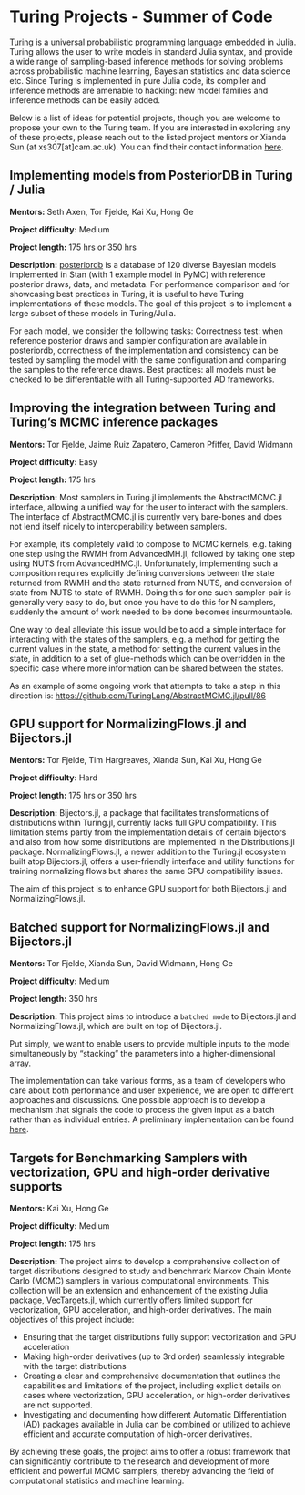# Turing Projects - Summer of Code

[Turing](https://turinglang.org/) is a universal probabilistic programming language embedded in Julia.
Turing allows the user to write models in standard Julia syntax, and provide a wide range of sampling-based inference methods for solving problems across probabilistic machine learning, Bayesian statistics and data science etc.
Since Turing is implemented in pure Julia code, its compiler and inference methods are amenable to hacking: new model families and inference methods can be easily added.

Below is a list of ideas for potential projects, though you are welcome to propose your own to the Turing team.
If you are interested in exploring any of these projects, please reach out to the listed project mentors or Xianda Sun (at xs307[at]cam.ac.uk). You can find their contact information [here](https://turinglang.org/stable/team).

## Implementing models from PosteriorDB in Turing / Julia

**Mentors:** Seth Axen, Tor Fjelde, Kai Xu, Hong Ge

**Project difficulty:** Medium

**Project length:** 175 hrs or 350 hrs

**Description:**
[posteriordb](https://github.com/stan-dev/posteriordb) is a database of 120 diverse Bayesian models implemented in Stan (with 1 example model in PyMC) with reference posterior draws, data, and metadata.
For performance comparison and for showcasing best practices in Turing, it is useful to have Turing implementations of these models.
The goal of this project is to implement a large subset of these models in Turing/Julia.

For each model, we consider the following tasks:
Correctness test: when reference posterior draws and sampler configuration are available in posteriordb, correctness of the implementation and consistency can be tested by sampling the model with the same configuration and comparing the samples to the reference draws.
Best practices: all models must be checked to be differentiable with all Turing-supported AD frameworks.

## Improving the integration between Turing and Turing’s MCMC inference packages

**Mentors:** Tor Fjelde, Jaime Ruiz Zapatero, Cameron Pfiffer, David Widmann

**Project difficulty:** Easy

**Project length:** 175 hrs

**Description:**
Most samplers in Turing.jl implements the AbstractMCMC.jl interface, allowing a unified way for the user to interact with the samplers.
The interface of AbstractMCMC.jl is currently very bare-bones and does not lend itself nicely to interoperability between samplers.

For example, it’s completely valid to compose to MCMC kernels, e.g. taking one step using the RWMH from AdvancedMH.jl, followed by taking one step using NUTS from AdvancedHMC.jl.
Unfortunately, implementing such a composition requires explicitly defining conversions between the state returned from RWMH and the state returned from NUTS, and conversion of state from NUTS to state of RWMH.
Doing this for one such sampler-pair is generally very easy to do, but once you have to do this for N samplers, suddenly the amount of work needed to be done becomes insurmountable.

One way to deal alleviate this issue would be to add a simple interface for interacting with the states of the samplers, e.g. a method for getting the current values in the state, a method for setting the current values in the state, in addition to a set of glue-methods which can be overridden in the specific case where more information can be shared between the states.

As an example of some ongoing work that attempts to take a step in this direction is: <https://github.com/TuringLang/AbstractMCMC.jl/pull/86>

## GPU support for NormalizingFlows.jl and Bijectors.jl

**Mentors:** Tor Fjelde, Tim Hargreaves, Xianda Sun, Kai Xu, Hong Ge

**Project difficulty:** Hard

**Project length:** 175 hrs or 350 hrs

**Description:**
Bijectors.jl, a package that facilitates transformations of distributions within Turing.jl, currently lacks full GPU compatibility.
This limitation stems partly from the implementation details of certain bijectors and also from how some distributions are implemented in the Distributions.jl package.
NormalizingFlows.jl, a newer addition to the Turing.jl ecosystem built atop Bijectors.jl, offers a user-friendly interface and utility functions for training normalizing flows but shares the same GPU compatibility issues.

The aim of this project is to enhance GPU support for both Bijectors.jl and NormalizingFlows.jl.

## Batched support for NormalizingFlows.jl and Bijectors.jl

**Mentors:** Tor Fjelde, Xianda Sun, David Widmann, Hong Ge

**Project difficulty:** Medium

**Project length:** 350 hrs

**Description:**
This project aims to introduce a `batched mode` to Bijectors.jl and NormalizingFlows.jl, which are built on top of Bijectors.jl.

Put simply, we want to enable users to provide multiple inputs to the model simultaneously by “stacking” the parameters into a higher-dimensional array.

The implementation can take various forms, as a team of developers who care about both performance and user experience, we are open to different approaches and discussions.
One possible approach is to develop a mechanism that signals the code to process the given input as a batch rather than as individual entries. 
A preliminary implementation can be found [here](https://github.com/torfjelde/Batching.jl).

## Targets for Benchmarking Samplers with vectorization, GPU and high-order derivative supports

**Mentors:** Kai Xu, Hong Ge

**Project difficulty:** Medium

**Project length:** 175 hrs

**Description:**
The project aims to develop a comprehensive collection of target distributions designed to study and benchmark Markov Chain Monte Carlo (MCMC) samplers in various computational environments. This collection will be an extension and enhancement of the existing Julia package, [VecTargets.jl](https://github.com/xukai92/VecTargets.jl), which currently offers limited support for vectorization, GPU acceleration, and high-order derivatives. The main objectives of this project include:
  
* Ensuring that the target distributions fully support vectorization and GPU acceleration
* Making high-order derivatives (up to 3rd order) seamlessly integrable with the target distributions
* Creating a clear and comprehensive documentation that outlines the capabilities and limitations of the project, including explicit details on cases where vectorization, GPU acceleration, or high-order derivatives are not supported.
* Investigating and documenting how different Automatic Differentiation (AD) packages available in Julia can be combined or utilized to achieve efficient and accurate computation of high-order derivatives.
  
By achieving these goals, the project aims to offer a robust framework that can significantly contribute to the research and development of more efficient and powerful MCMC samplers, thereby advancing the field of computational statistics and machine learning.

